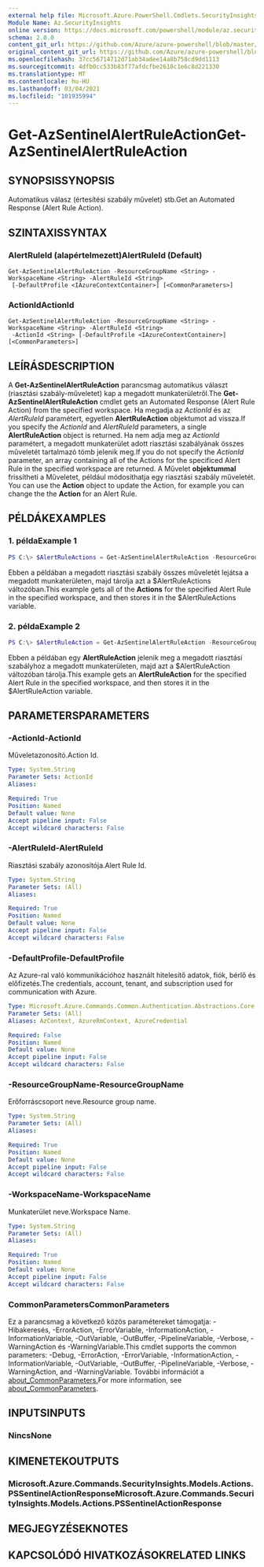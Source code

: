```yaml
---
external help file: Microsoft.Azure.PowerShell.Cmdlets.SecurityInsights.dll-Help.xml
Module Name: Az.SecurityInsights
online version: https://docs.microsoft.com/powershell/module/az.securityinsights/get-azsentinelalertruleaction
schema: 2.0.0
content_git_url: https://github.com/Azure/azure-powershell/blob/master/src/SecurityInsights/SecurityInsights/help/Get-AzSentinelAlertRuleAction.md
original_content_git_url: https://github.com/Azure/azure-powershell/blob/master/src/SecurityInsights/SecurityInsights/help/Get-AzSentinelAlertRuleAction.md
ms.openlocfilehash: 37cc56714712d71ab34adee14a8b758cd9dd1113
ms.sourcegitcommit: 4dfb0cc533b83f77afdcfbe2618c1e6c8d221330
ms.translationtype: MT
ms.contentlocale: hu-HU
ms.lasthandoff: 03/04/2021
ms.locfileid: "101935994"
---
```

# <span data-ttu-id="7a189-101">Get-AzSentinelAlertRuleAction</span><span class="sxs-lookup"><span data-stu-id="7a189-101">Get-AzSentinelAlertRuleAction</span></span>

## <span data-ttu-id="7a189-102">SYNOPSIS</span><span class="sxs-lookup"><span data-stu-id="7a189-102">SYNOPSIS</span></span>
<span data-ttu-id="7a189-103">Automatikus válasz (értesítési szabály művelet) stb.</span><span class="sxs-lookup"><span data-stu-id="7a189-103">Get an Automated Response (Alert Rule Action).</span></span>

## <span data-ttu-id="7a189-104">SZINTAXIS</span><span class="sxs-lookup"><span data-stu-id="7a189-104">SYNTAX</span></span>

### <span data-ttu-id="7a189-105">AlertRuleId (alapértelmezett)</span><span class="sxs-lookup"><span data-stu-id="7a189-105">AlertRuleId (Default)</span></span>
```
Get-AzSentinelAlertRuleAction -ResourceGroupName <String> -WorkspaceName <String> -AlertRuleId <String>
 [-DefaultProfile <IAzureContextContainer>] [<CommonParameters>]
```

### <span data-ttu-id="7a189-106">ActionId</span><span class="sxs-lookup"><span data-stu-id="7a189-106">ActionId</span></span>
```
Get-AzSentinelAlertRuleAction -ResourceGroupName <String> -WorkspaceName <String> -AlertRuleId <String>
 -ActionId <String> [-DefaultProfile <IAzureContextContainer>] [<CommonParameters>]
```

## <span data-ttu-id="7a189-107">LEÍRÁS</span><span class="sxs-lookup"><span data-stu-id="7a189-107">DESCRIPTION</span></span>
<span data-ttu-id="7a189-108">A **Get-AzSentinelAlertRuleAction** parancsmag automatikus választ (riasztási szabály-műveletet) kap a megadott munkaterületről.</span><span class="sxs-lookup"><span data-stu-id="7a189-108">The **Get-AzSentinelAlertRuleAction** cmdlet gets an Automated Response (Alert Rule Action) from the specified workspace.</span></span>
<span data-ttu-id="7a189-109">Ha megadja az *ActionId* és az *AlertRuleId* paramétert, egyetlen **AlertRuleAction** objektumot ad vissza.</span><span class="sxs-lookup"><span data-stu-id="7a189-109">If you specify the *ActionId* and *AlertRuleId* parameters, a single **AlertRuleAction** object is returned.</span></span>
<span data-ttu-id="7a189-110">Ha nem adja meg az *ActionId* paramétert, a megadott munkaterület adott riasztási szabályának összes műveletét tartalmazó tömb jelenik meg.</span><span class="sxs-lookup"><span data-stu-id="7a189-110">If you do not specify the *ActionId* parameter, an array containing all of the Actions for the specificed Alert Rule in the specified workspace are returned.</span></span>
<span data-ttu-id="7a189-111">A Művelet **objektummal** frissítheti a Műveletet, például módosíthatja egy riasztási szabály műveletét. </span><span class="sxs-lookup"><span data-stu-id="7a189-111">You can use the **Action** object to update the Action, for example you can change the the **Action** for an Alert Rule.</span></span>

## <span data-ttu-id="7a189-112">PÉLDÁK</span><span class="sxs-lookup"><span data-stu-id="7a189-112">EXAMPLES</span></span>

### <span data-ttu-id="7a189-113">1. példa</span><span class="sxs-lookup"><span data-stu-id="7a189-113">Example 1</span></span>
```powershell
PS C:\> $AlertRuleActions = Get-AzSentinelAlertRuleAction -ResourceGroupName "MyResourceGroup" -WorkspaceName "MyWorkspaceName" -AlertRuleId "MyAlertRuleId"
```

<span data-ttu-id="7a189-114">Ebben a példában  a megadott riasztási szabály összes műveletét lejátsa a megadott munkaterületen, majd tárolja azt a $AlertRuleActions változóban.</span><span class="sxs-lookup"><span data-stu-id="7a189-114">This example gets all of the **Actions** for the specified Alert Rule in the specified workspace, and then stores it in the $AlertRuleActions variable.</span></span>

### <span data-ttu-id="7a189-115">2. példa</span><span class="sxs-lookup"><span data-stu-id="7a189-115">Example 2</span></span>
```powershell
PS C:\> $AlertRuleAction = Get-AzSentinelAlertRuleAction -ResourceGroupName "MyResourceGroup" -WorkspaceName "MyWorkspaceName" -AlertRuleId "MyAlertRuleId" -ActionId "MyActionId"
```

<span data-ttu-id="7a189-116">Ebben a példában egy **AlertRuleAction** jelenik meg a megadott riasztási szabályhoz a megadott munkaterületen, majd azt a $AlertRuleAction változóban tárolja.</span><span class="sxs-lookup"><span data-stu-id="7a189-116">This example gets an **AlertRuleAction** for the specified Alert Rule in the specified workspace, and then stores it in the $AlertRuleAction variable.</span></span>

## <span data-ttu-id="7a189-117">PARAMETERS</span><span class="sxs-lookup"><span data-stu-id="7a189-117">PARAMETERS</span></span>

### <span data-ttu-id="7a189-118">-ActionId</span><span class="sxs-lookup"><span data-stu-id="7a189-118">-ActionId</span></span>
<span data-ttu-id="7a189-119">Műveletazonosító.</span><span class="sxs-lookup"><span data-stu-id="7a189-119">Action Id.</span></span>

```yaml
Type: System.String
Parameter Sets: ActionId
Aliases:

Required: True
Position: Named
Default value: None
Accept pipeline input: False
Accept wildcard characters: False
```

### <span data-ttu-id="7a189-120">-AlertRuleId</span><span class="sxs-lookup"><span data-stu-id="7a189-120">-AlertRuleId</span></span>
<span data-ttu-id="7a189-121">Riasztási szabály azonosítója.</span><span class="sxs-lookup"><span data-stu-id="7a189-121">Alert Rule Id.</span></span>

```yaml
Type: System.String
Parameter Sets: (All)
Aliases:

Required: True
Position: Named
Default value: None
Accept pipeline input: False
Accept wildcard characters: False
```

### <span data-ttu-id="7a189-122">-DefaultProfile</span><span class="sxs-lookup"><span data-stu-id="7a189-122">-DefaultProfile</span></span>
<span data-ttu-id="7a189-123">Az Azure-ral való kommunikációhoz használt hitelesítő adatok, fiók, bérlő és előfizetés.</span><span class="sxs-lookup"><span data-stu-id="7a189-123">The credentials, account, tenant, and subscription used for communication with Azure.</span></span>

```yaml
Type: Microsoft.Azure.Commands.Common.Authentication.Abstractions.Core.IAzureContextContainer
Parameter Sets: (All)
Aliases: AzContext, AzureRmContext, AzureCredential

Required: False
Position: Named
Default value: None
Accept pipeline input: False
Accept wildcard characters: False
```

### <span data-ttu-id="7a189-124">-ResourceGroupName</span><span class="sxs-lookup"><span data-stu-id="7a189-124">-ResourceGroupName</span></span>
<span data-ttu-id="7a189-125">Erőforráscsoport neve.</span><span class="sxs-lookup"><span data-stu-id="7a189-125">Resource group name.</span></span>

```yaml
Type: System.String
Parameter Sets: (All)
Aliases:

Required: True
Position: Named
Default value: None
Accept pipeline input: False
Accept wildcard characters: False
```

### <span data-ttu-id="7a189-126">-WorkspaceName</span><span class="sxs-lookup"><span data-stu-id="7a189-126">-WorkspaceName</span></span>
<span data-ttu-id="7a189-127">Munkaterület neve.</span><span class="sxs-lookup"><span data-stu-id="7a189-127">Workspace Name.</span></span>

```yaml
Type: System.String
Parameter Sets: (All)
Aliases:

Required: True
Position: Named
Default value: None
Accept pipeline input: False
Accept wildcard characters: False
```

### <span data-ttu-id="7a189-128">CommonParameters</span><span class="sxs-lookup"><span data-stu-id="7a189-128">CommonParameters</span></span>
<span data-ttu-id="7a189-129">Ez a parancsmag a következő közös paramétereket támogatja: -Hibakeresés, -ErrorAction, -ErrorVariable, -InformationAction, -InformationVariable, -OutVariable, -OutBuffer, -PipelineVariable, -Verbose, -WarningAction és -WarningVariable.</span><span class="sxs-lookup"><span data-stu-id="7a189-129">This cmdlet supports the common parameters: -Debug, -ErrorAction, -ErrorVariable, -InformationAction, -InformationVariable, -OutVariable, -OutBuffer, -PipelineVariable, -Verbose, -WarningAction, and -WarningVariable.</span></span> <span data-ttu-id="7a189-130">További információt a [about_CommonParameters.](http://go.microsoft.com/fwlink/?LinkID=113216)</span><span class="sxs-lookup"><span data-stu-id="7a189-130">For more information, see [about_CommonParameters](http://go.microsoft.com/fwlink/?LinkID=113216).</span></span>

## <span data-ttu-id="7a189-131">INPUTS</span><span class="sxs-lookup"><span data-stu-id="7a189-131">INPUTS</span></span>

### <span data-ttu-id="7a189-132">Nincs</span><span class="sxs-lookup"><span data-stu-id="7a189-132">None</span></span>
## <span data-ttu-id="7a189-133">KIMENETEK</span><span class="sxs-lookup"><span data-stu-id="7a189-133">OUTPUTS</span></span>

### <span data-ttu-id="7a189-134">Microsoft.Azure.Commands.SecurityInsights.Models.Actions.PSSentinelActionResponse</span><span class="sxs-lookup"><span data-stu-id="7a189-134">Microsoft.Azure.Commands.SecurityInsights.Models.Actions.PSSentinelActionResponse</span></span>
## <span data-ttu-id="7a189-135">MEGJEGYZÉSEK</span><span class="sxs-lookup"><span data-stu-id="7a189-135">NOTES</span></span>

## <span data-ttu-id="7a189-136">KAPCSOLÓDÓ HIVATKOZÁSOK</span><span class="sxs-lookup"><span data-stu-id="7a189-136">RELATED LINKS</span></span>
